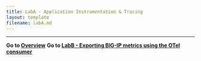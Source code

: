 ```yaml
---
title: LabA - Application Instrumentation & Tracing
layout: template
filename: labA.md
--- 
```


---
**Go to [Overview](readme.md)**
**Go to [LabB - Exporting BIG-IP metrics using the OTel consumer](labA.md)**